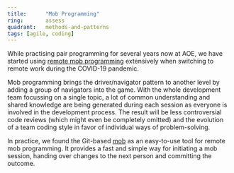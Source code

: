 ```yaml
---
title:      "Mob Programming"
ring:       assess
quadrant:   methods-and-patterns
tags: [agile, coding]
---
```


While practising pair programming for several years now at AOE, we have started using
[remote mob programming](https://www.remotemobprogramming.org/) extensively when
switching to remote work during the COVID-19 pandemic.

Mob programming brings the driver/navigator pattern to another level by adding a group
of navigators into the game. With the whole development team focussing on a single
topic, a lot of common understanding and shared knowledge are being generated during
each session as everyone is involved in the development process. The result will be
less controversial code reviews (which might even be completely omitted) and the
evolution of a team coding style in favor of individual ways of problem-solving.

In practice, we found the Git-based [mob](https://github.com/remotemobprogramming/mob)
as an easy-to-use tool for remote mob programming. It provides a fast and simple way
for initiating a mob session, handing over changes to the next person and committing
the outcome.
